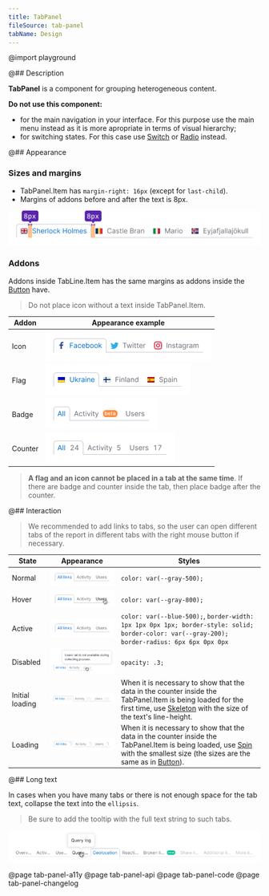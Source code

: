 ```yaml
---
title: TabPanel
fileSource: tab-panel
tabName: Design
---
```


@import playground

@## Description

**TabPanel** is a component for grouping heterogeneous content.

**Do not use this component:**

- for the main navigation in your interface. For this purpose use the main menu instead as it is more apropriate in terms of visual hierarchy;
- for switching states. For this case use [Switch](/components/switch/) or [Radio](/components/radio/) instead.

@## Appearance

### Sizes and margins

- TabPanel.Item has `margin-right: 16px` (except for `last-child`).
- Margins of addons before and after the text is 8px.

![tab-m](static/tab-m.png)

### Addons

Addons inside TabLine.Item has the same margins as addons inside the [Button](/components/button/) have.

> Do not place icon without a text inside TabPanel.Item.

| Addon   | Appearance example               |
| ------- | -------------------------------- |
| Icon    | ![icon-addon](static/icon.png)   |
| Flag    | ![flag-addon](static/flag.png)   |
| Badge   | ![badge-addon](static/badge.png) |
| Counter | ![counter](static/counter.png)   |

> **A flag and an icon cannot be placed in a tab at the same time**. If there are badge and counter inside the tab, then place badge after the counter.

@## Interaction

> We recommended to add links to tabs, so the user can open different tabs of the report in different tabs with the right mouse button if necessary.

| State           | Appearance                                           | Styles                                                                                                                                                                                                                |
| --------------- | ---------------------------------------------------- | --------------------------------------------------------------------------------------------------------------------------------------------------------------------------------------------------------------------- |
| Normal          | ![normal state](static/normal-active.png)            | `color: var(--gray-500);`                                                                                                                                                                                             |
| Hover           | ![hover state](static/hover.png)                     | `color: var(--gray-800);`                                                                                                                                                                                             |
| Active          | ![active state](static/normal-active.png)            | `color: var(--blue-500);`, `border-width: 1px 1px 0px 1px; border-style: solid; border-color: var(--gray-200); border-radius: 6px 6px 0px 0px`                                                                        |
| Disabled        | ![disabled state](static/disabled.png)               | `opacity: .3;`                                                                                                                                                                                                        |
| Initial loading | ![initial loading state](static/initial-loading.png) | When it is necessary to show that the data in the counter inside the TabPanel.Item is being loaded for the first time, use [Skeleton](/components/skeleton/) with the size of the text's line-height.                 |
| Loading         | ![loading state](static/loading.png)                 | When it is necessary to show that the data in the counter inside the TabPanel.Item is being loaded, use [Spin](/components/spin/) with the smallest size (the sizes are the same as in [Button](/components/button)). |

@## Long text

In cases when you have many tabs or there is not enough space for the tab text, collapse the text into the `ellipsis`.

> Be sure to add the tooltip with the full text string to such tabs.

![ellipsis](static/ellipsis.png)

@page tab-panel-a11y
@page tab-panel-api
@page tab-panel-code
@page tab-panel-changelog
